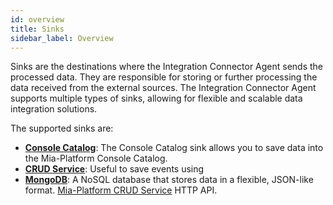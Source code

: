 ```yaml
---
id: overview
title: Sinks
sidebar_label: Overview
---
```


<!--
WARNING: this file was automatically generated by Mia-Platform Doc Aggregator.
DO NOT MODIFY IT BY HAND.
Instead, modify the source file and run the aggregator to regenerate this file.
-->

Sinks are the destinations where the Integration Connector Agent sends the processed data.
They are responsible for storing or further processing the data received from the external sources.
The Integration Connector Agent supports multiple types of sinks, allowing for flexible and scalable data integration solutions.

The supported sinks are:

- [**Console Catalog**](15_console-catalog.md): The Console Catalog sink allows you to save data into the Mia-Platform Console Catalog.
- [**CRUD Service**](30_crudservice.md): Useful to save events using
- [**MongoDB**](20_mongodb.md): A NoSQL database that stores data in a flexible, JSON-like format.
  [Mia-Platform CRUD Service](../../crud-service/overview_and_usage) HTTP API.
